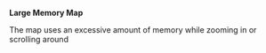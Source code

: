 **Large Memory Map**

The map uses an excessive amount of memory while zooming in or scrolling around
